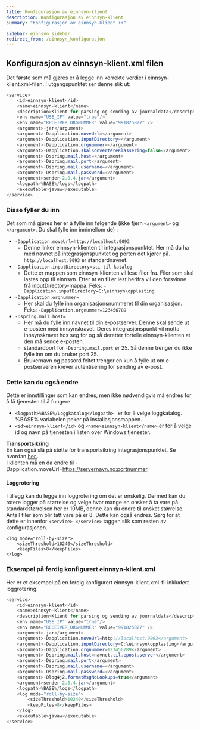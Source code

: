 ```yaml
---
title: Konfigurasjon av einnsyn-klient
description: Konfigurasjon av einnsyn-klient
summary: "Konfigurasjon av einnsyn-klient ++"

sidebar: einnsyn_sidebar
redirect_from: /einnsyn_konfigurasjon
---
```


## Konfigurasjon av einnsyn-klient.xml filen

Det første som må gjøres er å legge inn korrekte verdier i einnsyn-klient.xml-filen. I utgangspunktet ser denne slik ut:

```java
<service>
	<id>einnsyn-klient</id>
	<name>einnsyn-klient</name>
	<description>Klient for parsing og sending av journaldata</description>
	<env name="USE_IP" value="true"/>
	<env name="RECEIVER_ORGNUMMER" value="991825827" />
	<argument>-jar</argument>
	<argument>-Dapplication.moveUrl=</argument>
	<argument>-Dapplication.inputDirectory=</argument>
	<argument>-Dapplication.orgnummer=</argument>
	<argument>-Dapplication.skalKonvertereKlassering=false</argument>
	<argument>-Dspring.mail.host=</argument>
	<argument>-Dspring.mail.port</argument>
	<argument>-Dspring.mail.username=</argument>
	<argument>-Dspring.mail.password=</argument>
	<argument>sender-2.0.4.jar</argument>
	<logpath>%BASE%/logs</logpath>
	<executable>javaw</executable>
</service>
```

### Disse fyller du inn

Det som må gjøres her er å fylle inn følgende (ikke fjern ```<argument>``` og ```</argument>```. Du skal fylle inn innimellom de) :
* ```-Dapplication.moveUrl=http://localhost:9093```
  * Denne linker einnsyn-klienten til integrasjonspunktet. Her må du ha med navnet på integrasjonspunktet og porten det kjører på. ```http://localhost:9093``` er standardnavnet.
* ```-Dapplication.inputDirectory=sti til katalog```
  * Dette er mappen som einnsyn-klienten vil lese filer fra. Filer som skal lastes opp til eInnsyn. Etter at en fil er lest herifra vil den forsvinne frå inputDirectory-mappa. Feks: ```-Dapplication.inputDirectory=C:\einnsyn\opplasting``` 
* ```-Dapplication.orgnummer=```
  * Her skal du fylle inn organisasjonsnummeret til din organisasjon. Feks: ```-Dapplication.orgnummer=123456789```
* ```-Dspring.mail.host=```
  * Her må du fylle inn navnet til din e-postserver. Denne skal sende ut e-posten med innsynskravet. Deres integrasjonspunkt vil motta innsynskravet hos seg for og så deretter fortelle einnsyn-klienten at den må sende e-posten.
  * standardport for ```-Dspring.mail.port``` er 25. Så denne trenger du ikke fylle inn om du bruker port 25.
  * Brukernavn og passord feltet trenger en kun å fylle ut om e-postserveren krever autentisering for sending av e-post.


### Dette kan du også endre

Dette er innstillinger som kan endres, men ikke nødvendigvis må endres for å få tjenesten til å fungere.

* ```<logpath>%BASE%/Loggkatalog</logpath> ``` er for å velge loggkatalog. %BASE% variabelen peker på installasjonsmappen.
* ```<id>einnsyn-klient</id>``` og ```<name>einnsyn-klient</name>``` er for å velge id og navn på tjenesten i listen over Windows tjenester. 

**Transportsikring**  
En kan også slå på støtte for transportsikring integrasjonspunktet. Se hvordan [her.](eFormidling/installasjon/installasjon#transportsikring).  
I klienten må en da endre til -Dapplication.moveUrl=https://servernavn.no:portnummer.

#### Loggrotering
I tillegg kan du legge inn loggrotering om det er ønskelig. Dermed kan du rotere logger på størrelse og velge hvor mange en ønsker å ta vare på. standardstørrelsen her er 10MB, denne kan du endre til ønsket størrelse. Antall filer som blir tatt vare på er 8. Dette kan også endres. Sørg for at dette er innenfor ``` <service> </service> ``` taggen slik som resten av konfigurasjonen.

```
<log mode="roll-by-size">
	<sizeThreshold>10240</sizeThreshold>
	<keepFiles>8</keepFiles>
</log> 
```
### Eksempel på ferdig konfigurert einnsyn-klient.xml

Her er et eksempel på en ferdig konfigurert einnsyn-klient.xml-fil inkludert loggrotering.

``` java
<service>
	<id>einnsyn-klient</id>
	<name>einnsyn-klient</name>
	<description>Klient for parsing og sending av journaldata</description>
	<env name="USE_IP" value="true"/>
	<env name="RECEIVER_ORGNUMMER" value="991825827" />
	<argument>-jar</argument>
	<argument>-Dapplication.moveUrl=http://localhost:9093</argument>
	<argument>-Dapplication.inputDirectory=C:\einnsyn\opplasting</argument>
	<argument>-Dapplication.orgnummer=123456789</argument>
	<argument>-Dspring.mail.host=navnet.til.epost.server</argument>
	<argument>-Dspring.mail.port</argument>
	<argument>-Dspring.mail.username=</argument>
	<argument>-Dspring.mail.password=</argument>
	<argument>-Dlog4j2.formatMsgNoLookups=true</argument>
	<argument>sender-2.0.4.jar</argument>
	<logpath>%BASE%/logs</logpath>
	<log mode="roll-by-size">
		<sizeThreshold>10240</sizeThreshold>
		<keepFiles>8</keepFiles>
	</log>
	<executable>javaw</executable>
</service>
```	

 
